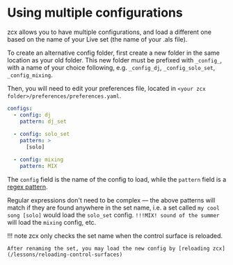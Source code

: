 # Using multiple configurations

zcx allows you to have multiple configurations, and load a different one based on the name of your Live set (the name of your .als file).

To create an alternative config folder, first create a new folder in the same location as your old folder. This new folder must be prefixed with `_config_`, with a name of your choice following, e.g. `_config_dj`, `_config_solo_set`, `_config_mixing`.

Then, you will need to edit your preferences file, located in `<your zcx folder>/preferences/preferences.yaml`.

```yaml title="preferences.yaml"
configs:
  - config: dj
    pattern: dj_set
    
  - config: solo_set
    pattern: >
      [solo]

  - config: mixing
    pattern: MIX
```

The `config` field is the name of the config to load, while the `pattern` field is a [regex pattern](https://en.wikipedia.org/wiki/Regular_expression).

Regular expressions don't need to be complex — the above patterns will match if they are found anywhere in the set name, i.e. a set called `my cool song [solo]` would load the `solo_set` config. `!!!MIX! sound of the summer` will load the `mixing` config, etc.

!!! note
    zcx only checks the set name when the control surface is reloaded.

    After renaming the set, you may load the new config by [reloading zcx](/lessons/reloading-control-surfaces)

